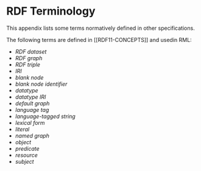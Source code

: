 # RDF Terminology

This appendix lists some terms normatively defined in other specifications.

The following terms are defined in [[RDF11-CONCEPTS]] and usedin RML:

- <dfn><a data-cite="RDF11-CONCEPTS#dfn-rdf-dataset">RDF dataset</a></dfn>
- <dfn><a data-cite="RDF11-CONCEPTS#dfn-rdf-graph">RDF graph</a></dfn>
- <dfn><a data-cite="RDF11-CONCEPTS#dfn-rdf-triple">RDF triple</a></dfn>
- <dfn><a data-cite="RDF11-CONCEPTS#dfn-iri">IRI</a></dfn>
- <dfn><a data-cite="RDF11-CONCEPTS#dfn-blank-node">blank node</a></dfn>
- <dfn><a data-cite="RDF11-CONCEPTS#dfn-blank-node-identifier">blank node identifier</a></dfn>
- <dfn><a data-cite="RDF11-CONCEPTS#dfn-datatype">datatype</a></dfn>
- <dfn><a data-cite="RDF11-CONCEPTS#dfn-datatype-iri">datatype IRI</a></dfn>
- <dfn><a data-cite="RDF11-CONCEPTS#dfn-default-graph">default graph</a></dfn>
- <dfn><a data-cite="RDF11-CONCEPTS#dfn-language-tag">language tag</a></dfn>
- <dfn><a data-cite="RDF11-CONCEPTS#dfn-language-tagged-string">language-tagged string</a></dfn>
- <dfn><a data-cite="RDF11-CONCEPTS#dfn-lexical-form">lexical form</a></dfn>
- <dfn><a data-cite="RDF11-CONCEPTS#dfn-literal">literal</a></dfn>
- <dfn><a data-cite="RDF11-CONCEPTS#dfn-named-graph">named graph</a></dfn>
- <dfn><a data-cite="RDF11-CONCEPTS#dfn-object">object</a></dfn>
- <dfn><a data-cite="RDF11-CONCEPTS#dfn-predicate">predicate</a></dfn>
- <dfn><a data-cite="RDF11-CONCEPTS#dfn-resource">resource</a></dfn>
- <dfn><a data-cite="RDF11-CONCEPTS#dfn-subject">subject</a></dfn>
